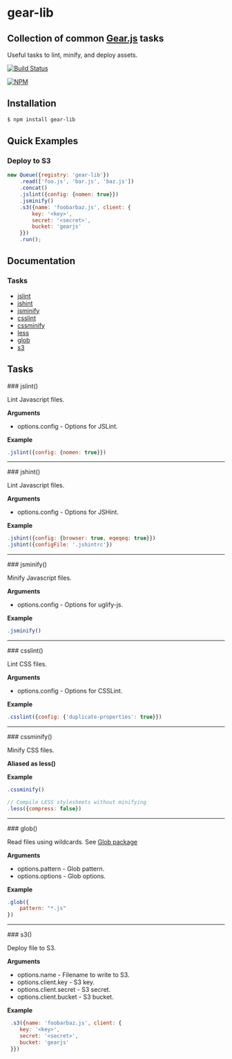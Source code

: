 # gear-lib

## Collection of common [Gear.js](http://github.com/yahoo/gear) tasks

Useful tasks to lint, minify, and deploy assets.

[![Build Status](https://secure.travis-ci.org/twobit/gear-lib.png)](http://travis-ci.org/twobit/gear-lib)

[![NPM](https://nodei.co/npm/gear-lib.png?downloads=true)](https://nodei.co/npm/gear-lib/)

## Installation

```bash
$ npm install gear-lib
```

## Quick Examples

### Deploy to S3

```javascript
new Queue({registry: 'gear-lib'})
    .read(['foo.js', 'bar.js', 'baz.js'])
    .concat()
    .jslint({config: {nomen: true}})
    .jsminify()
    .s3({name: 'foobarbaz.js', client: {
        key: '<key>',
        secret: '<secret>',
        bucket: 'gearjs'
    }})
    .run();
```

## Documentation

### Tasks

 * [jslint](#jslint)
 * [jshint](#jshint)
 * [jsminify](#jsminify)
 * [csslint](#csslint)
 * [cssminify](#cssminify)
 * [less](#cssminify)
 * [glob](#glob)
 * [s3](#s3)

## Tasks

<a name="jslint" />
### jslint()

Lint Javascript files.

__Arguments__

 * options.config - Options for JSLint.

__Example__

```javascript
.jslint({config: {nomen: true}})
```

---------------------------------------

<a name="jshint" />
### jshint()

Lint Javascript files.

__Arguments__

 * options.config - Options for JSHint.

__Example__

```javascript
.jshint({config: {browser: true, eqeqeq: true}})
.jshint({configFile: '.jshintrc'})
```

---------------------------------------

<a name="jsminify" />
### jsminify()

Minify Javascript files.

__Arguments__

 * options.config - Options for uglify-js.

__Example__

```javascript
.jsminify()
```

---------------------------------------

<a name="csslint" />
### csslint()

Lint CSS files.

__Arguments__

 * options.config - Options for CSSLint.

__Example__

```javascript
.csslint({config: {'duplicate-properties': true}})
```

---------------------------------------

<a name="cssminify" />
### cssminify()

Minify CSS files.

__Aliased as less()__

__Example__

```javascript
.cssminify()

// Compile LESS stylesheets without minifying
.less({compress: false})
```

---------------------------------------

<a name="glob" />
### glob()

Read files using wildcards. See [Glob package](https://github.com/isaacs/node-glob)

__Arguments__

 * options.pattern - Glob pattern.
 * options.options - Glob options.

__Example__

```javascript
.glob({
    pattern: "*.js"
})
```

---------------------------------------

<a name="s3" />
### s3()

Deploy file to S3.

__Arguments__

 * options.name - Filename to write to S3.
 * options.client.key - S3 key.
 * options.client.secret - S3 secret.
 * options.client.bucket - S3 bucket.

__Example__

```javascript
 .s3({name: 'foobarbaz.js', client: {
    key: '<key>',
    secret: '<secret>',
    bucket: 'gearjs'
 }})
```
